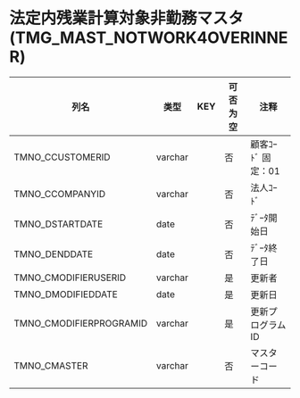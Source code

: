 # 法定内残業計算対象非勤務マスタ                                             (TMG_MAST_NOTWORK4OVERINNER)
| 列名   | 类型   | KEY  | 可否为空 | 注释   |
| ---- | ---- | ---- | ---- | ---- |
|TMNO_CCUSTOMERID|varchar||否|顧客ｺｰﾄﾞ                        固定：01                                                       |
|TMNO_CCOMPANYID|varchar||否|法人ｺｰﾄﾞ                                                                                    |
|TMNO_DSTARTDATE|date||否|ﾃﾞｰﾀ開始日                                                                                   |
|TMNO_DENDDATE|date||否|ﾃﾞｰﾀ終了日                                                                                   |
|TMNO_CMODIFIERUSERID|varchar||是|更新者                                                                                       |
|TMNO_DMODIFIEDDATE|date||是|更新日                                                                                       |
|TMNO_CMODIFIERPROGRAMID|varchar||是|更新プログラムID                                                                                 |
|TMNO_CMASTER|varchar||否|マスターコード                                                                                   |
